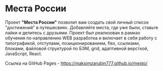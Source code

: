 # Места России

Проект **"Места России"** позволит вам создать свой личный список "достижений" в путешесвиях.  Добавляйте места, где уже были, ставьте лайки и делитесь с друзьями. 
Проект был реализован в рамках обучения по направлению WEB разработка и включает в себя работу с типографикой, отступами, позиционированием, flex, ссылками, блоками, файловой структурой по БЭМ, grid, адаптивной версткой, JavaScript, React.

Ссылка на GitHub Pages - https://maksimzarubin777.github.io/mesto/